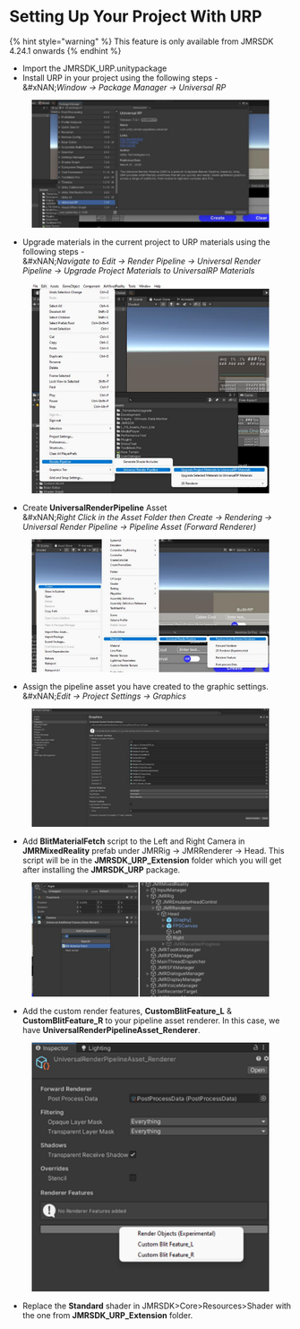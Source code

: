 # Setting Up Your Project With URP

{% hint style="warning" %}
This feature is only available from JMRSDK 4.24.1 onwards
{% endhint %}

* Import the JMRSDK\_URP.unitypackage
* Install URP in your project using the following steps - \
  &#xNAN;_&#x57;indow -> Package Manager -> Universal RP_

<figure><img src="../../.gitbook/assets/Screenshot 2023-01-17 195952 (1).png" alt=""><figcaption></figcaption></figure>

* Upgrade materials in the current project to URP materials using the following steps - \
  &#xNAN;_&#x4E;avigate to Edit -> Render Pipeline -> Universal Render Pipeline -> Upgrade Project Materials to UniversalRP Materials_

<figure><img src="../../.gitbook/assets/Screenshot 2023-01-17 200029.png" alt=""><figcaption></figcaption></figure>

* Create **UniversalRenderPipeline** Asset\
  &#xNAN;_&#x52;ight Click in the Asset Folder then Create -> Rendering -> Universal Render Pipeline -> Pipeline Asset (Forward Renderer)_

<figure><img src="../../.gitbook/assets/Screenshot 2023-01-17 200046.png" alt=""><figcaption></figcaption></figure>

* Assign the pipeline asset you have created to the graphic settings.\
  &#xNAN;_&#x45;dit -> Project Settings -> Graphics_

<figure><img src="../../.gitbook/assets/Screenshot 2023-01-17 200104.png" alt=""><figcaption></figcaption></figure>

* Add **BlitMaterialFetch** script to the Left and Right Camera in **JMRMixedReality** prefab under JMRRig -> JMRRenderer -> Head. This script will be in the **JMRSDK\_URP\_Extension** folder which you will get after installing the **JMRSDK\_URP** package.

<figure><img src="../../.gitbook/assets/Screenshot 2023-01-17 200125.png" alt=""><figcaption></figcaption></figure>

* Add the custom render features, **CustomBlitFeature\_L** & **CustomBlitFeature\_R** to your pipeline asset renderer. In this case, we have **UniversalRenderPipelineAsset\_Renderer**.&#x20;

<figure><img src="../../.gitbook/assets/Screenshot 2023-01-17 200157.png" alt=""><figcaption></figcaption></figure>

*   Replace the **Standard** shader in JMRSDK>Core>Resources>Shader with the one from **JMRSDK\_URP\_Extension** folder.

